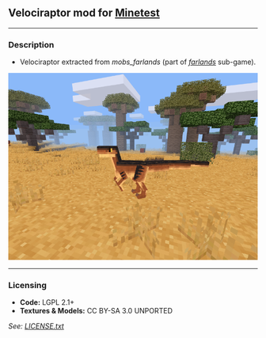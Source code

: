 ## Velociraptor mod for [Minetest][]


---
### **Description**

- Velociraptor extracted from *mobs_farlands* (part of *[farlands][]* sub-game).

![Screenshot](screenshot.png)


---
### **Licensing**

- **Code:** LGPL 2.1+
- **Textures & Models:** CC BY-SA 3.0 UNPORTED

*See: [LICENSE.txt](LICENSE.txt)*


[Minetest]: http://www.minetest.net/
[farlands]: https://forum.minetest.net/viewtopic.php?t=16921
